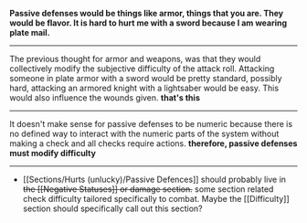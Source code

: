 **Passive defenses would be things like armor, things that you are. They would be flavor. It is hard to hurt me with a sword because I am wearing plate mail.**

---
The previous thought for armor and weapons, was that they would collectively modify the subjective difficulty of the attack roll. Attacking someone in plate armor with a sword would be pretty standard, possibly hard, attacking an armored knight with a lightsaber would be easy. This would also influence the wounds given. **that's this**

---
It doesn't make sense for passive defenses to be numeric because there is no defined way to interact with the numeric parts of the system without making a check and all checks require actions. **therefore, passive defenses must modify difficulty**

---
- [[Sections/Hurts (unlucky)/Passive Defences]] should probably live in ~~the [[Negative Statuses]] or damage section.~~ some section related check difficulty tailored specifically to combat. Maybe the [[Difficulty]] section should specifically call out this section?